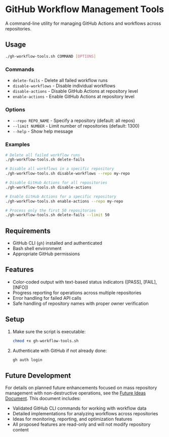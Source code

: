 # GitHub Workflow Management Tools

A command-line utility for managing GitHub Actions and workflows across repositories.

## Usage

```bash
./gh-workflow-tools.sh COMMAND [OPTIONS]
```

### Commands

- `delete-fails` - Delete all failed workflow runs
- `disable-workflows` - Disable individual workflows
- `disable-actions` - Disable GitHub Actions at repository level
- `enable-actions` - Enable GitHub Actions at repository level

### Options

- `--repo REPO_NAME` - Specify a repository (default: all repos)
- `--limit NUMBER` - Limit number of repositories (default: 1300)
- `--help` - Show help message

### Examples

```bash
# Delete all failed workflow runs
./gh-workflow-tools.sh delete-fails

# Disable all workflows in a specific repository
./gh-workflow-tools.sh disable-workflows --repo my-repo

# Disable GitHub Actions for all repositories
./gh-workflow-tools.sh disable-actions

# Enable GitHub Actions for a specific repository
./gh-workflow-tools.sh enable-actions --repo my-repo

# Process only the first 50 repositories
./gh-workflow-tools.sh delete-fails --limit 50
```

## Requirements

- GitHub CLI (`gh`) installed and authenticated
- Bash shell environment
- Appropriate GitHub permissions

## Features

- Color-coded output with text-based status indicators ([PASS], [FAIL], [INFO])
- Progress reporting for operations across multiple repositories
- Error handling for failed API calls
- Safe handling of repository names with proper owner verification

## Setup

1. Make sure the script is executable:

    ```bash
    chmod +x gh-workflow-tools.sh
    ```

2. Authenticate with GitHub if not already done:

    ```bash
    gh auth login
    ```

## Future Development

For details on planned future enhancements focused on mass repository management with non-destructive operations, see the [Future Ideas Document](gh-workflow-tools-future-ideas.md). This document includes:

- Validated GitHub CLI commands for working with workflow data
- Detailed implementations for analyzing workflows across repositories
- Ideas for monitoring, reporting, and optimization features
- All proposed features are read-only and will not modify repository content
